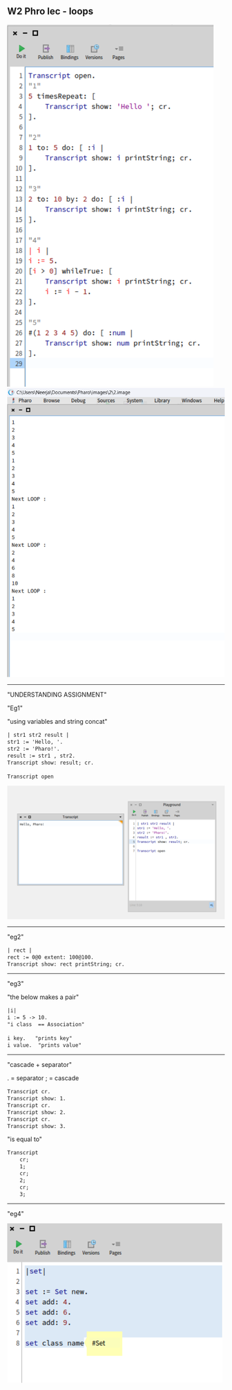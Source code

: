 ## W2 Phro lec - loops


![alt text](image-6.png)
![alt text](image-5.png)

---------------------------
"UNDERSTANDING ASSIGNMENT"

"Eg1"

"using variables and string concat"

```smalltalk
| str1 str2 result |
str1 := 'Hello, '.
str2 := 'Pharo!'.
result := str1 , str2.
Transcript show: result; cr.  

Transcript open
```

![alt text](image-7.png)

----------------------------------------------

"eg2"

```smalltalk
| rect |
rect := 0@0 extent: 100@100.
Transcript show: rect printString; cr.
```

--------------------------------------

"eg3"

"the below makes a pair"

```smalltalk
|i|
i := 5 -> 10.
"i class  == Association"

i key.   "prints key"
i value.  "prints value"
```
--------------------------------------------------------------

"cascade + separator"

. = separator
; = cascade

```smalltalk
Transcript cr.
Transcript show: 1.
Transcript cr.
Transcript show: 2.
Transcript cr.
Transcript show: 3.
```

"is equal to"

```smalltalk
Transcript 
    cr;
    1;
    cr;
    2;
    cr;
    3;
```
----------------------------------

"eg4"

![alt text](image-10.png)